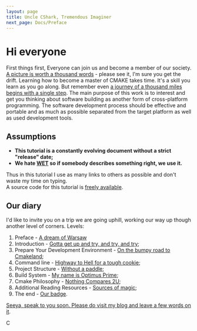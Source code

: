 ```yaml
---
layout: page
title: Uncle CShark, Tremendous Imaginer
next_page: Docs/Preface
---
```


# Hi everyone

First things first,
Everyone can join us and become a member of our society. [A picture is worth a thousand words](Docs/Badge) - please see it, I'm sure you get the drift. Learning how to become a master of CMAKE takes time. It's a skill you learn as you go along. But remember even [a journey of a thousand miles begins with a single step](https://en.wiktionary.org/wiki/a_journey_of_a_thousand_miles_begins_with_a_single_step). The main purpose of this work is to interest and get you thinking about software building as another form of cross-platform programming. The software development process should be effective and portable and as much as possible separated from the target platform as well as used development tools.  

## Assumptions

- **This tutorial is a constantly evolving document without a strict "release" date;**
- **We hate [WET](https://en.wikipedia.org/wiki/Don%27t_repeat_yourself) so if somebody describes something right, we use it.**  

Thus in this tutorial I use as many links to others as possible and don't waste my time on typing.  
A source code for this tutorial is [freely available](https://github.com/UncleCShark/Cmaketopia).

## Our diary

I'd like to invite you on a trip we are going uphill, working our way up though another level of corners.
Levels:

1. Preface - [A dream of Warsaw](Docs/Preface)
2. Introduction - [Gotta get up and try, and try, and try](Docs/Introduction);
3. Prepare Your Development Environment - [On the bumpy road to Cmakeland](Docs/DevelopmentEnvironment);
4. Command line - [Highway to Hell for a tough cookie](Docs/CommandLine);
5. Project Structure - [Without a paddle](Docs/ProjectOrganization);
6. Build System - [My name is Optimus Prime](Docs/BuildSystem);
7. Cmake Philosophy - [Nothing Compares 2U](Docs/CmakePhilosophy);
8. Additional Reading Resources - [Sources of magic](Docs/AdditionalReadingResources);
9. The end - [Our badge](Docs/Badge).

[Seeya, speak to you soon. Please do visit my blog and leave a few words on it](https://unclecshark.github.io/).  

C